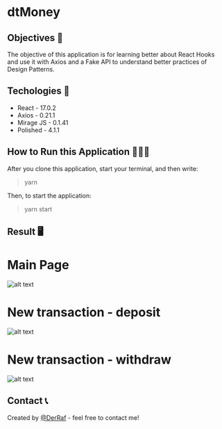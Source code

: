 # dtMoney


## Objectives 📎

The objective of this application is for learning better about React Hooks and use it with Axios and a Fake API to understand better practices of Design Patterns.

## Techologies 🚀

* React            - 17.0.2
* Axios            - 0.21.1
* Mirage JS        - 0.1.41
* Polished         - 4.1.1

## How to Run this Application 👩🏻‍💻

After you clone this application, start your terminal, and then write:
>yarn

Then, to start the application:
>yarn start


## Result 🖥️

# Main Page
![alt text]()

# New transaction - deposit
![alt text]()

# New transaction - withdraw
![alt text]()

## Contact 📞
Created by [@DerRaf](https://www.linkedin.com/in/rafael-sordi/) - feel free to contact me!
